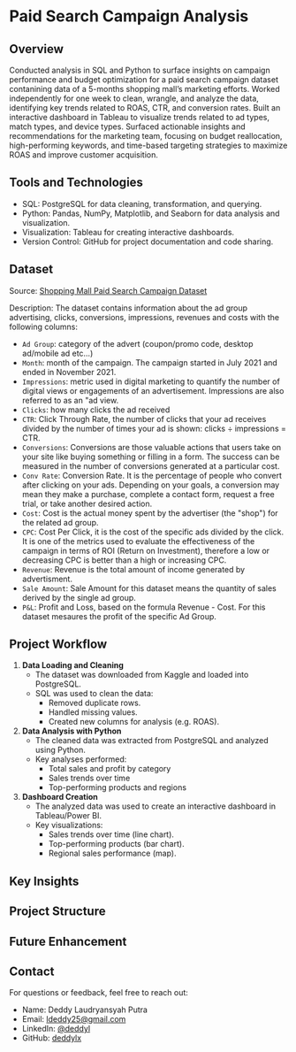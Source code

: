 # Paid Search Campaign Analysis
## Overview
Conducted analysis in SQL and Python to surface insights on campaign performance and budget optimization for a paid search campaign dataset contanining data of a 5-months shopping mall’s marketing efforts. Worked independently for one week to clean, wrangle, and analyze the data, identifying key trends related to ROAS, CTR, and conversion rates. Built an interactive dashboard in Tableau to visualize trends related to ad types, match types, and device types. Surfaced actionable insights and recommendations for the marketing team, focusing on budget reallocation, high-performing keywords, and time-based targeting strategies to maximize ROAS and improve customer acquisition.

## Tools and Technologies
- SQL: PostgreSQL for data cleaning, transformation, and querying.
- Python: Pandas, NumPy, Matplotlib, and Seaborn for data analysis and visualization.
- Visualization: Tableau for creating interactive dashboards.
- Version Control: GitHub for project documentation and code sharing.

## Dataset
Source: [Shopping Mall Paid Search Campaign Dataset](https://www.kaggle.com/datasets/marceaxl82/shopping-mall-paid-search-campaign-dataset)

Description: The dataset contains information about the ad group advertising, clicks, conversions, impressions, revenues and costs with the following columns:
- `Ad Group`: category of the advert (coupon/promo code, desktop ad/mobile ad etc…)
- `Month`: month of the campaign. The campaign started in July 2021 and ended in November 2021.
- `Impressions`: metric used in digital marketing to quantify the number of digital views or engagements of an advertisement. Impressions are also referred to as an "ad view.
- `Clicks`: how many clicks the ad received
- `CTR`: Click Through Rate, the number of clicks that your ad receives divided by the number of times your ad is shown: clicks ÷ impressions = CTR.
- `Conversions`: Conversions are those valuable actions that users take on your site like buying something or filling in a form. The success can be measured in the number of conversions generated at a particular cost.
- `Conv Rate`: Conversion Rate. It is the percentage of people who convert after clicking on your ads. Depending on your goals, a conversion may mean they make a purchase, complete a contact form, request a free trial, or take another desired action.
- `Cost`: Cost is the actual money spent by the advertiser (the "shop") for the related ad group.
- `CPC`: Cost Per Click, it is the cost of the specific ads divided by the click. It is one of the metrics used to evaluate the effectiveness of the campaign in terms of ROI (Return on Investment), therefore a low or decreasing CPC is better than a high or increasing CPC.
- `Revenue`: Revenue is the total amount of income generated by advertisment.
- `Sale Amount`: Sale Amount for this dataset means the quantity of sales derived by the single ad group.
- `P&L`: Profit and Loss, based on the formula Revenue - Cost. For this dataset mesaures the profit of the specific Ad Group.

## Project Workflow
1. **Data Loading and Cleaning**
   - The dataset was downloaded from Kaggle and loaded into PostgreSQL.
   - SQL was used to clean the data:
     - Removed duplicate rows.
     - Handled missing values.
     - Created new columns for analysis (e.g. ROAS).
2. **Data Analysis with Python**
   - The cleaned data was extracted from PostgreSQL and analyzed using Python.
   - Key analyses performed:
     - Total sales and profit by category
     - Sales trends over time
     - Top-performing products and regions
3. **Dashboard Creation**
   - The analyzed data was used to create an interactive dashboard in Tableau/Power BI.
   - Key visualizations:
     - Sales trends over time (line chart).
     - Top-performing products (bar chart).
     - Regional sales performance (map).

## Key Insights


## Project Structure


## Future Enhancement


## Contact
For questions or feedback, feel free to reach out:
- Name: Deddy Laudryansyah Putra
- Email: ldeddy25@gmail.com
- LinkedIn: [@deddyl](https://www.linkedin.com/in/deddyl/)
- GitHub: [deddylx](https://github.com/deddylx)
